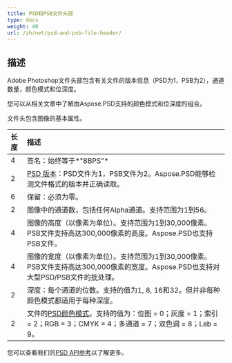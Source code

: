 ```yaml
---
title: PSD和PSB文件头部
type: docs
weight: 40
url: /zh/net/psd-and-psb-file-header/
---
```


## **描述**
Adobe Photoshop文件头部包含有关文件的版本信息（PSD为1，PSB为2），通道数量，颜色模式和位深度。

您可以从相关文章中了解由Aspose.PSD支持的颜色模式和位深度的组合。

文件头包含图像的基本属性。

|**长度**|**描述**|
| :- | :- |
|4|签名：始终等于*"8BPS"*|
|2|[PSD 版本](https://reference.aspose.com/psd/net/aspose.psd.fileformats.psd/fileformatversion)：PSD文件为1，PSB文件为2。Aspose.PSD能够检测文件格式的版本并正确读取。|
|6|保留：必须为零。|
|2|图像中的通道数，包括任何Alpha通道。支持范围为1到56。|
|4|图像的高度（以像素为单位）。支持范围为1到30,000像素。PSB文件支持高达300,000像素的高度。Aspose.PSD也支持PSB文件。|
|4|图像的宽度（以像素为单位）。支持范围为1到30,000像素。PSB文件支持高达300,000像素的宽度。Aspose.PSD也支持对大型PSD/PSB文件的批处理。|
|2|深度：每个通道的位数。支持的值为1, 8, 16和32。但并非每种颜色模式都适用于每种深度。|
|2|文件的[PSD颜色模式](https://reference.aspose.com/psd/java/com.aspose.psd.fileformats.psd/ColorModes)。支持的值为：位图 = 0；灰度 = 1；索引 = 2；RGB = 3；CMYK = 4；多通道 = 7；双色调 = 8；Lab = 9。|
您可以查看我们的[PSD API参考](https://reference.aspose.com/psd)以了解更多。

